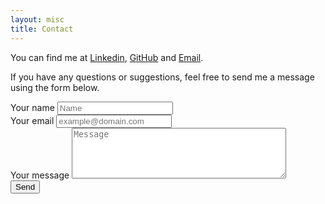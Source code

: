 ```yaml
---
layout: misc
title: Contact
---
```


You can find me at [Linkedin](https://linkedin.com/in/joao-osilva), [GitHub](https://github.com/joao-osilva) and [Email](mailto:vitor191291@gmail.com).

If you have any questions or suggestions, feel free to send me a message using the form below.

<div class="form-style">
<form id="contactform" method="POST">
    <label for="name">Your name</label>
    <input type="text" name="name" placeholder="Name" required><br>
    <label for="_replyto">Your email</label>
    <input type="email" name="_replyto" placeholder="example@domain.com" required><br>
    <label for="message">Your message</label>
    <textarea name="message" rows="5" cols="40" placeholder="Message" required></textarea>
    <input type="hidden" name="_subject" value="[throughaglass.io] new contact!" /><br>
    <input type="text" name="_gotcha" style="display:none" />
<label>
    <input type="submit" value="Send">
</label>
</form>
</div>
<script>
    var contactform =  document.getElementById('contactform');
    contactform.setAttribute('action', 'https://formspree.io/' + 'vitor191291' + '@' + 'gmail' + '.' + 'com');
</script>

